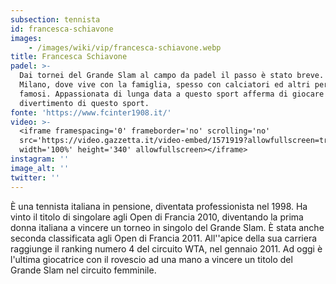 ```yaml
---
subsection: tennista
id: francesca-schiavone
images: 
    - /images/wiki/vip/francesca-schiavone.webp
title: Francesca Schiavone
padel: >-
  Dai tornei del Grande Slam al campo da padel il passo è stato breve. Gioca a
  Milano, dove vive con la famiglia, spesso con calciatori ed altri personaggi
  famosi. Appassionata di lunga data a questo sport afferma di giocare per il
  divertimento di questo sport.
fonte: 'https://www.fcinter1908.it/'
video: >-
  <iframe framespacing='0' frameborder='no' scrolling='no'
  src='https://video.gazzetta.it/video-embed/1571919?allowfullscreen=true'
  width='100%' height='340' allowfullscreen></iframe>
instagram: ''
image_alt: ''
twitter: ''
---
```

È una tennista italiana in pensione, diventata professionista nel 1998. Ha vinto il titolo di singolare agli Open di Francia 2010, diventando la prima donna italiana a vincere un torneo in singolo del Grande Slam. È stata anche seconda classificata agli Open di Francia 2011. All''apice della sua carriera raggiunge il ranking numero 4 del circuito WTA, nel gennaio 2011. Ad oggi è l'ultima giocatrice con il rovescio ad una mano a vincere un titolo del Grande Slam nel circuito femminile.